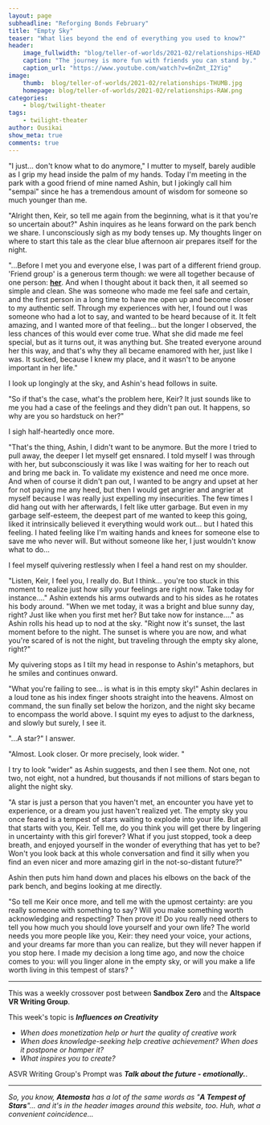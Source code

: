 ```yaml
---
layout: page
subheadline: "Reforging Bonds February"
title: "Empty Sky"
teaser: "What lies beyond the end of everything you used to know?"
header:
    image_fullwidth: "blog/teller-of-worlds/2021-02/relationships-HEAD.png"
    caption: "The journey is more fun with friends you can stand by."
    caption_url: "https://www.youtube.com/watch?v=6nZmt_I2Yig"
image:
    thumb:  blog/teller-of-worlds/2021-02/relationships-THUMB.jpg
    homepage: blog/teller-of-worlds/2021-02/relationships-RAW.png
categories:
    - blog/twilight-theater
tags:
    - twilight-theater
author: Ousikai
show_meta: true
comments: true
---
```

"I just... don't know what to do anymore," I mutter to myself, barely audible as I grip my head inside the palm of my hands. Today I'm meeting in the park with a good friend of mine named Ashin, but I jokingly call him "sempai" since he has a tremendous amount of wisdom for someone so much younger than me.

"Alright then, Keir, so tell me again from the beginning, what is it that you're so uncertain about?" Ashin inquires as he leans forward on the park bench we share. I unconsciously sigh as my body tenses up. My thoughts linger on where to start this tale as the clear blue afternoon air prepares itself for the night.

"...Before I met you and everyone else, I was part of a different friend group. 'Friend group' is a generous term though: we were all together because of one person: [**her**]({{site.url}}{{site.baseurl}}/tempest-crossing/teller-of-worlds/entry-from-the-diary-of-the-night-sky/). And when I thought about it back then, it all seemed so simple and clean. She was someone who made me feel safe and certain, and the first person in a long time to have me open up and become closer to my authentic self. Through my experiences with her, I found out I was someone who had a lot to say, and wanted to be heard because of it. It felt amazing, and I wanted more of that feeling... but the longer I observed, the less chances of this would ever come true. What she did made me feel special, but as it turns out, it was anything but. She treated everyone around her this way, and that's why they all became enamored with her, just like I was. It sucked, because I knew my place, and it wasn't to be anyone important in her life."   

I look up longingly at the sky, and Ashin's head follows in suite. 

"So if that's the case, what's the problem here, Keir? It just sounds like to me you had a case of the feelings and they didn't pan out. It happens, so why are you so hardstuck on her?"

I sigh half-heartedly once more.

"That's the thing, Ashin, I didn't want to be anymore. But the more I tried to pull away, the deeper I let myself get ensnared. I told myself I was through with her, but subconsciously it was like I was waiting for her to reach out and bring me back in. To validate my existence and need me once more. And when of course it didn't pan out, I wanted to be angry and upset at her for not paying me any heed, but then I would get angrier and angrier at myself because I was really just expelling my insecurities.  The few times I did hang out with her afterwards, I felt like utter garbage.  But even in my garbage self-esteem, the deepest part of me wanted to keep this going, liked it intrinsically believed it everything would work out... but I hated this feeling. I hated feeling like I'm waiting hands and knees for someone else to save me who never will. But without someone like her, I just wouldn't know what to do...

I feel myself quivering restlessly when I feel a hand rest on my shoulder.

"Listen, Keir, I feel you, I really do. But I think... you're too stuck in this moment to realize just how silly your feelings are right now. Take today for instance...." Ashin extends his arms outwards and to his sides as he rotates his body around. "When we met today, it was a bright and blue sunny day, right? Just like when you first met her? But take now for instance...." as Ashin rolls his head up to nod at the sky. "Right now it's sunset, the last moment before to the night. The sunset is where you are now, and what you're scared of is not the night, but traveling through the empty sky alone, right?" 

My quivering stops as I tilt my head in response to Ashin's metaphors, but he smiles and continues onward. 

"What you're failing to see... is what is in this empty sky!" Ashin declares in a loud tone as his index finger shoots straight into the heavens. Almost on command, the sun finally set below the horizon, and the night sky became to encompass the world above. I squint my eyes to adjust to the darkness, and slowly but surely, I see it.

"...A star?" I answer. 

"Almost. Look closer. Or more precisely, look wider. "

I try to look "wider" as Ashin suggests, and then I see them. Not one, not two, not eight, not a hundred, but thousands if not millions of stars began to alight the night sky. 

"A star is just a person that you haven't met, an encounter you have yet to experience, or a dream you just haven't realized yet. The empty sky you once feared is a tempest of stars waiting to explode into your life. But all that starts with you, Keir. Tell me, do you think you will get there by lingering in uncertainty with this girl forever? What if you just stopped, took a deep breath, and enjoyed yourself in the wonder of everything that has yet to be? Won't you look back at this whole conversation and find it silly when you find an even nicer and more amazing girl in the not-so-distant future?"

Ashin then puts him hand down and places his elbows on the back of the park bench, and begins looking at me directly.

"So tell me Keir once more, and tell me with the upmost certainty: are you really someone with something to say? Will you make something worth acknowledging and respecting?  Then prove it! Do you really need others to tell you how much you should love yourself and your own life? The world needs you more people like you, Keir: they need your voice, your actions, and your dreams far more than you can realize, but they will never happen if you stop here. I made my decision a long time ago, and now the choice comes to you: will you linger alone in the empty sky, or will you make a life worth living in this tempest of stars? "

-----

This was a weekly crossover post between **Sandbox Zero** and the **Altspace VR Writing Group**. 

This week's topic is ***Influences on Creativity***
* *When does monetization help or hurt the quality of creative work*
* *When does knowledge-seeking help creative achievement? When does it postpone or hamper it?*
* *What inspires you to create?*

ASVR Writing Group's Prompt was ***Talk about the future - emotionally.***.

----

*So, you know, **Atemosta** has a lot of the same words as "**A Tempest of Stars**"... and it's in the header images around this website, too. Huh, what a convenient coincidence...*